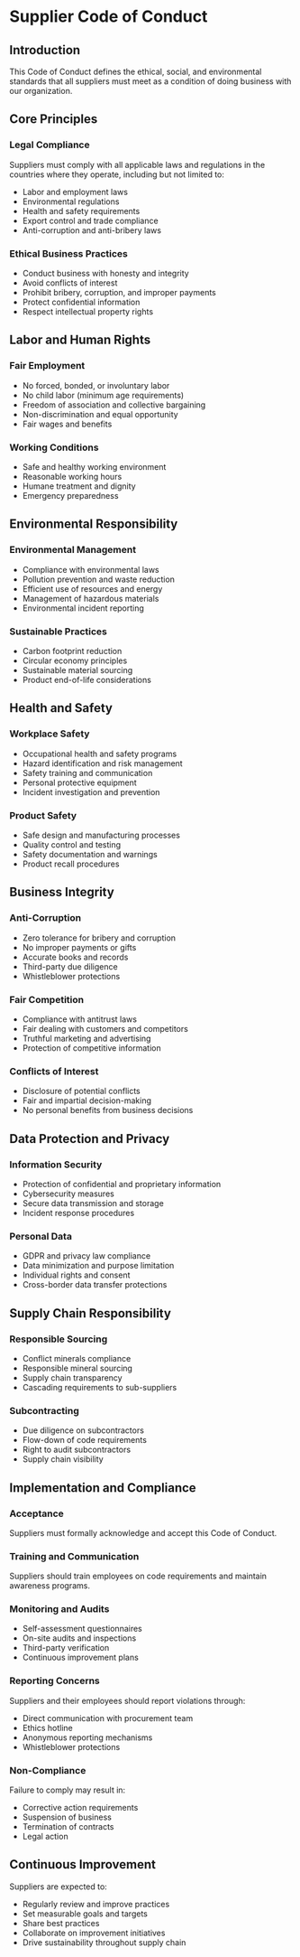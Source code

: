 # Supplier Code of Conduct

## Introduction

This Code of Conduct defines the ethical, social, and environmental standards that all suppliers must meet as a condition of doing business with our organization.

## Core Principles

### Legal Compliance
Suppliers must comply with all applicable laws and regulations in the countries where they operate, including but not limited to:
- Labor and employment laws
- Environmental regulations
- Health and safety requirements
- Export control and trade compliance
- Anti-corruption and anti-bribery laws

### Ethical Business Practices
- Conduct business with honesty and integrity
- Avoid conflicts of interest
- Prohibit bribery, corruption, and improper payments
- Protect confidential information
- Respect intellectual property rights

## Labor and Human Rights

### Fair Employment
- No forced, bonded, or involuntary labor
- No child labor (minimum age requirements)
- Freedom of association and collective bargaining
- Non-discrimination and equal opportunity
- Fair wages and benefits

### Working Conditions
- Safe and healthy working environment
- Reasonable working hours
- Humane treatment and dignity
- Emergency preparedness

## Environmental Responsibility

### Environmental Management
- Compliance with environmental laws
- Pollution prevention and waste reduction
- Efficient use of resources and energy
- Management of hazardous materials
- Environmental incident reporting

### Sustainable Practices
- Carbon footprint reduction
- Circular economy principles
- Sustainable material sourcing
- Product end-of-life considerations

## Health and Safety

### Workplace Safety
- Occupational health and safety programs
- Hazard identification and risk management
- Safety training and communication
- Personal protective equipment
- Incident investigation and prevention

### Product Safety
- Safe design and manufacturing processes
- Quality control and testing
- Safety documentation and warnings
- Product recall procedures

## Business Integrity

### Anti-Corruption
- Zero tolerance for bribery and corruption
- No improper payments or gifts
- Accurate books and records
- Third-party due diligence
- Whistleblower protections

### Fair Competition
- Compliance with antitrust laws
- Fair dealing with customers and competitors
- Truthful marketing and advertising
- Protection of competitive information

### Conflicts of Interest
- Disclosure of potential conflicts
- Fair and impartial decision-making
- No personal benefits from business decisions

## Data Protection and Privacy

### Information Security
- Protection of confidential and proprietary information
- Cybersecurity measures
- Secure data transmission and storage
- Incident response procedures

### Personal Data
- GDPR and privacy law compliance
- Data minimization and purpose limitation
- Individual rights and consent
- Cross-border data transfer protections

## Supply Chain Responsibility

### Responsible Sourcing
- Conflict minerals compliance
- Responsible mineral sourcing
- Supply chain transparency
- Cascading requirements to sub-suppliers

### Subcontracting
- Due diligence on subcontractors
- Flow-down of code requirements
- Right to audit subcontractors
- Supply chain visibility

## Implementation and Compliance

### Acceptance
Suppliers must formally acknowledge and accept this Code of Conduct.

### Training and Communication
Suppliers should train employees on code requirements and maintain awareness programs.

### Monitoring and Audits
- Self-assessment questionnaires
- On-site audits and inspections
- Third-party verification
- Continuous improvement plans

### Reporting Concerns
Suppliers and their employees should report violations through:
- Direct communication with procurement team
- Ethics hotline
- Anonymous reporting mechanisms
- Whistleblower protections

### Non-Compliance
Failure to comply may result in:
- Corrective action requirements
- Suspension of business
- Termination of contracts
- Legal action

## Continuous Improvement

Suppliers are expected to:
- Regularly review and improve practices
- Set measurable goals and targets
- Share best practices
- Collaborate on improvement initiatives
- Drive sustainability throughout supply chain
